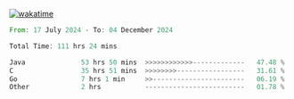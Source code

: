 [![wakatime](https://wakatime.com/badge/user/5970ac98-85fb-4bfd-a7d8-142e7d5bd274.svg)](https://wakatime.com/@5970ac98-85fb-4bfd-a7d8-142e7d5bd274)

<!--START_SECTION:waka-->

```rust
From: 17 July 2024 - To: 04 December 2024

Total Time: 111 hrs 24 mins

Java              53 hrs 50 mins  >>>>>>>>>>>>-------------   47.48 %
C                 35 hrs 51 mins  >>>>>>>>-----------------   31.61 %
Go                7 hrs 1 min     >>-----------------------   06.19 %
Other             2 hrs           -------------------------   01.78 %
```

<!--END_SECTION:waka-->
